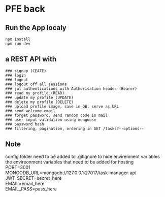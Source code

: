 # PFE back

## Run the App localy
    npm install  
    npm run dev

## a  REST API with
    ### signup (CEATE)
    ### login
    ### logout
    ### logout off all sessions
    ### jwt authentications with Authorisation header (Bearer)
    ### read my profile (READ)
    ### update my profile (UPDATE)
    ### delete my profile (DELETE)
    ### upload profile image, save in DB, serve as URL
    ### send welcome email
    ### forget password, send random code in mail
    ### user input validation using mongoose
    ### password hash
    ### filtering, pagination, ordering in GET /tasks?--options--
## Note
config folder need to be added to .gitignore to hide envirenment variables  
the envireonment variables that need to be added for hosting  
PORT=3001  
MONGODB_URL=mongodb://127.0.0.1:27017/task-manager-api  
JWT_SECRET=secret_here  
EMAIL=email_here  
EMAIL_PASS=pass_here  
